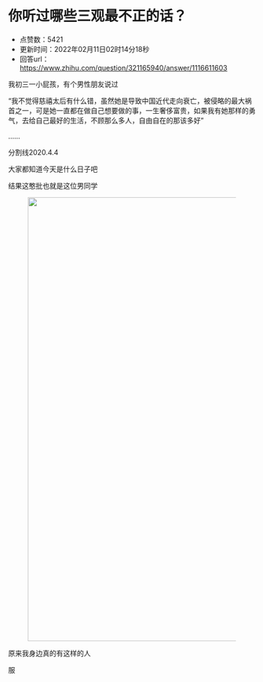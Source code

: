 # 你听过哪些三观最不正的话？
- 点赞数：5421
- 更新时间：2022年02月11日02时14分18秒
- 回答url：https://www.zhihu.com/question/321165940/answer/1116611603
<body>
 <p data-pid="b3cUZLZR">我初三一小屁孩，有个男性朋友说过</p>
 <p data-pid="2d0_LwI8">“我不觉得慈禧太后有什么错，虽然她是导致中国近代走向衰亡，被侵略的最大祸首之一，可是她一直都在做自己想要做的事，一生奢侈富贵，如果我有她那样的勇气，去给自己最好的生活，不顾那么多人，自由自在的那该多好”</p>
 <p data-pid="zbe5JAq2">……</p>
 <p data-pid="NT_65EuD">分割线2020.4.4</p>
 <p data-pid="1_mg4eE9">大家都知道今天是什么日子吧</p>
 <p data-pid="UmNj3OMu">结果这憨批也就是这位男同学</p>
 <figure data-size="normal">
  <img src="https://pic1.zhimg.com/50/v2-68e0476228dae2a5359afbaecaaa8ee4_720w.jpg?source=1940ef5c" data-rawwidth="904" data-rawheight="1379" data-size="normal" data-original-token="v2-179074ce86610fc97f69b0fe576946af" data-default-watermark-src="https://picx.zhimg.com/50/v2-68e0476228dae2a5359afbaecaaa8ee4_720w.jpg?source=1940ef5c" class="origin_image zh-lightbox-thumb" width="904" data-original="https://pic1.zhimg.com/v2-68e0476228dae2a5359afbaecaaa8ee4_r.jpg?source=1940ef5c">
 </figure>
 <p data-pid="E4r74PaV">原来我身边真的有这样的人</p>
 <p data-pid="OmJ2iokn">服</p>
</body>